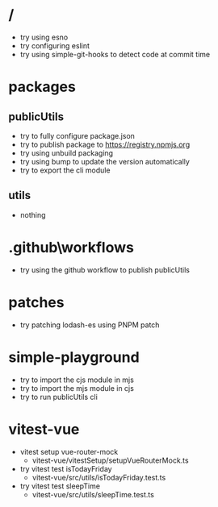 # /
- try using esno
- try configuring eslint
- try using simple-git-hooks to detect code at commit time

# packages

## publicUtils
- try to fully configure package.json
- try to publish package to https://registry.npmjs.org
- try using unbuild packaging
- try using bump to update the version automatically
- try to export the cli module

## utils
- nothing

# .github\workflows
- try using the github workflow to publish publicUtils

# patches
- try patching lodash-es using PNPM patch

# simple-playground
- try to import the cjs module in mjs
- try to import the mjs module in cjs
- try to run publicUtils cli

# vitest-vue
- vitest setup vue-router-mock
  - vitest-vue/vitestSetup/setupVueRouterMock.ts
- try vitest test isTodayFriday
  - vitest-vue/src/utils/isTodayFriday.test.ts
- try vitest test sleepTime
  - vitest-vue/src/utils/sleepTime.test.ts
